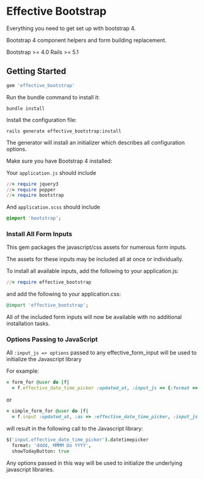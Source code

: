 # Effective Bootstrap

Everything you need to get set up with bootstrap 4.

Bootstrap 4 component helpers and form building replacement.

Bootstrap >= 4.0
Rails >= 5.1

## Getting Started

```ruby
gem 'effective_bootstrap'
```

Run the bundle command to install it:

```console
bundle install
```

Install the configuration file:

```console
rails generate effective_bootstrap:install
```

The generator will install an initializer which describes all configuration options.

Make sure you have Bootstrap 4 installed:

Your `application.js` should include

```ruby
//= require jquery3
//= require popper
//= require bootstrap
```

And `application.scss` should include

```sass
@import 'bootstrap';
```

### Install All Form Inputs

This gem packages the javascript/css assets for numerous form inputs.

The assets for these inputs may be included all at once or individually.

To install all available inputs, add the following to your application.js:

```ruby
//= require effective_bootstrap
```

and add the following to your application.css:

```ruby
@import 'effective_bootstrap';
```

All of the included form inputs will now be available with no additional installation tasks.

### Options Passing to JavaScript

All `:input_js => options` passed to any effective_form_input will be used to initialize the Javascript library

For example:

```ruby
= form_for @user do |f|
  = f.effective_date_time_picker :updated_at, :input_js => {:format => 'dddd, MMMM Do YYYY', :showTodayButton => true}
```

or

```ruby
= simple_form_for @user do |f|
  = f.input :updated_at, :as => :effective_date_time_picker, :input_js => {:format => 'dddd, MMMM Do YYYY', :showTodayButton => true}
```

will result in the following call to the Javascript library:

```coffee
$('input.effective_date_time_picker').datetimepicker
  format: 'dddd, MMMM Do YYYY',
  showTodayButton: true
```

Any options passed in this way will be used to initialize the underlying javascript libraries.

